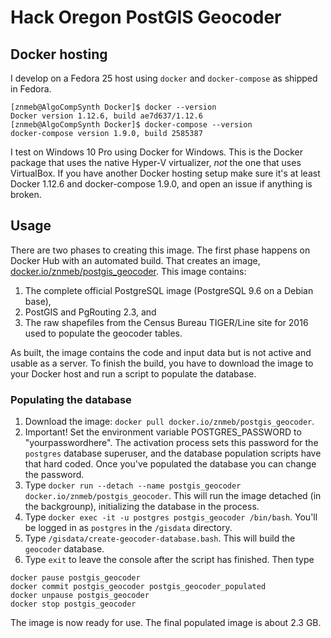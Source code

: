 # Hack Oregon PostGIS Geocoder

## Docker hosting
I develop on a Fedora 25 host using `docker` and `docker-compose` as shipped in Fedora.

```
[znmeb@AlgoCompSynth Docker]$ docker --version
Docker version 1.12.6, build ae7d637/1.12.6
[znmeb@AlgoCompSynth Docker]$ docker-compose --version
docker-compose version 1.9.0, build 2585387
```

I test on Windows 10 Pro using Docker for Windows. This is the Docker package that uses the native Hyper-V virtualizer, *not* the one that uses VirtualBox. If you have another Docker hosting setup make sure it's at least Docker 1.12.6 and docker-compose 1.9.0, and open an issue if anything is broken.

## Usage
There are two phases to creating this image. The first phase happens on Docker Hub with an automated build. That creates an image, [docker.io/znmeb/postgis_geocoder]([https://hub.docker.com/r/znmeb/postgis_geocoder/). This image contains:

1. The complete official PostgreSQL image (PostgreSQL 9.6 on a Debian base),
2. PostGIS and PgRouting 2.3, and
3. The raw shapefiles from the Census Bureau TIGER/Line site for 2016 used to populate the geocoder tables.

As built, the image contains the code and input data but is not active and usable as a server. To finish the build, you have to download the image to your Docker host and run a script to populate the database.

### Populating the database
1. Download the image: `docker pull docker.io/znmeb/postgis_geocoder`.
2. Important! Set the environment variable POSTGRES_PASSWORD to "yourpasswordhere". The activation process sets this password for the `postgres` database superuser, and the database population scripts have that hard coded. Once you've populated the database you can change the password.
3. Type `docker run --detach --name postgis_geocoder docker.io/znmeb/postgis_geocoder`. This will run the image detached (in the backgrounp), initializing the database in the process.
4. Type `docker exec -it -u postgres postgis_geocoder /bin/bash`. You'll be logged in as `postgres` in the `/gisdata` directory.
4. Type `/gisdata/create-geocoder-database.bash`. This will build the `geocoder` database.
5. Type `exit` to leave the console after the script has finished. Then type

```
docker pause postgis_geocoder
docker commit postgis_geocoder postgis_geocoder_populated
docker unpause postgis_geocoder
docker stop postgis_geocoder
```

The image is now ready for use. The final populated image is about 2.3 GB.
